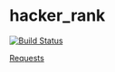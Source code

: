 # hacker_rank

[![Build Status](https://travis-ci.org/vtsyryuk/hacker_rank.svg?branch=master)](https://travis-ci.org/vtsyryuk/hacker_rank)

[Requests](https://travis-ci.org/vtsyryuk/hacker_rank/requests)
